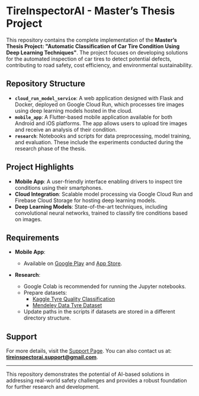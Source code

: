 # TireInspectorAI - Master’s Thesis Project

This repository contains the complete implementation of the **Master’s Thesis Project: "Automatic Classification of Car Tire Condition Using Deep Learning Techniques"**. The project focuses on developing solutions for the automated inspection of car tires to detect potential defects, contributing to road safety, cost efficiency, and environmental sustainability.

## Repository Structure
- **`cloud_run_model_service`**: A web application designed with Flask and Docker, deployed on Google Cloud Run, which processes tire images using deep learning models hosted in the cloud.
- **`mobile_app`**: A Flutter-based mobile application available for both Android and iOS platforms. The app allows users to upload tire images and receive an analysis of their condition.
- **`research`**: Notebooks and scripts for data preprocessing, model training, and evaluation. These include the experiments conducted during the research phase of the thesis.

## Project Highlights
- **Mobile App**: A user-friendly interface enabling drivers to inspect tire conditions using their smartphones.
- **Cloud Integration**: Scalable model processing via Google Cloud Run and Firebase Cloud Storage for hosting deep learning models.
- **Deep Learning Models**: State-of-the-art techniques, including convolutional neural networks, trained to classify tire conditions based on images.

## Requirements
- **Mobile App**:
  - Available on [Google Play](#) and [App Store](#).

- **Research**:
  - Google Colab is recommended for running the Jupyter notebooks.
  - Prepare datasets:
    - [Kaggle Tyre Quality Classification](https://www.kaggle.com/datasets/warcoder/tyre-quality-classification/code)
    - [Mendeley Data Tyre Dataset](https://data.mendeley.com/datasets/32b5vfj6tc/)
  - Update paths in the scripts if datasets are stored in a different directory structure.

## Support
For more details, visit the [Support Page](#). You can also contact us at: **tireinspectorai.support@gmail.com**.

---
This repository demonstrates the potential of AI-based solutions in addressing real-world safety challenges and provides a robust foundation for further research and development.
